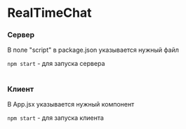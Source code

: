 # RealTimeChat

### Сервер

В поле "script" в package.json указывается нужный файл

`npm start` - для запуска сервера

#

### Клиент

В App.jsx указывается нужный компонент

`npm start` - для запуска клиента

